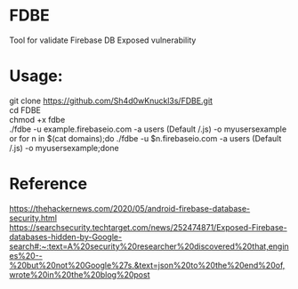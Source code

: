 # FDBE
Tool for validate Firebase DB Exposed vulnerability

# Usage:
git clone https://github.com/Sh4d0wKnuckl3s/FDBE.git
<br>cd FDBE
<br>chmod +x fdbe
<br>./fdbe -u example.firebaseio.com -a users (Default /.js) -o myusersexample
<br>or
for n in $(cat domains);do ./fdbe -u $n.firebaseio.com -a users (Default /.js) -o myusersexample;done

# Reference
https://thehackernews.com/2020/05/android-firebase-database-security.html
<br>https://searchsecurity.techtarget.com/news/252474871/Exposed-Firebase-databases-hidden-by-Google-search#:~:text=A%20security%20researcher%20discovered%20that,engines%20--%20but%20not%20Google%27s.&text=json%20to%20the%20end%20of,wrote%20in%20the%20blog%20post
